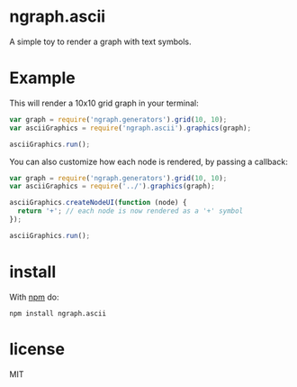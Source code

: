 # ngraph.ascii

A simple toy to render a graph with text symbols.

# Example

This will render a 10x10 grid graph in your terminal:

``` js
var graph = require('ngraph.generators').grid(10, 10);
var asciiGraphics = require('ngraph.ascii').graphics(graph);

asciiGraphics.run();
```

You can also customize how each node is rendered, by passing a callback:

``` js
var graph = require('ngraph.generators').grid(10, 10);
var asciiGraphics = require('../').graphics(graph);

asciiGraphics.createNodeUI(function (node) {
  return '+'; // each node is now rendered as a '+' symbol
});

asciiGraphics.run();
```

# install

With [npm](https://npmjs.org) do:

```
npm install ngraph.ascii
```

# license

MIT

